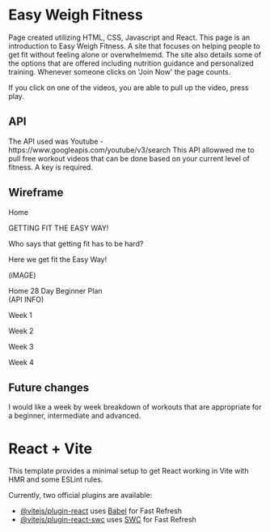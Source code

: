 <h1>Easy Weigh Fitness</h1>

Page created utilizing HTML, CSS, Javascript and React.  This page is an introduction to Easy Weigh Fitness.  A site that focuses on helping people to get fit without feeling  alone or overwhelmemd.   The site also details some of the options that are offered including nutrition guidance and personalized training.  Whenever someone clicks on 'Join Now' the page counts. 

If you click on one of the videos, you are able to pull up the video, press play.

<h2>API</h2>
The API used was Youtube - https://www.googleapis.com/youtube/v3/search  This API allowwed me to pull free workout videos that can be done based on your current level of fitness. A key is required.

<h2>Wireframe</h2>

Home						

GETTING FIT THE EASY WAY!


Who says that getting fit has to be hard? 

 Here we get fit the Easy Way!





(iMAGE)








Home					28 Day Beginner Plan					
  (API INFO)

Week 1 





Week 2 






Week 3




Week 4


<h2>Future changes</h2>
I would like a week by week breakdown of workouts that are appropriate for a beginner, intermediate and advanced. 



# React + Vite

This template provides a minimal setup to get React working in Vite with HMR and some ESLint rules.

Currently, two official plugins are available:

- [@vitejs/plugin-react](https://github.com/vitejs/vite-plugin-react/blob/main/packages/plugin-react/README.md) uses [Babel](https://babeljs.io/) for Fast Refresh
- [@vitejs/plugin-react-swc](https://github.com/vitejs/vite-plugin-react-swc) uses [SWC](https://swc.rs/) for Fast Refresh


